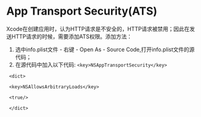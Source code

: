 # App Transport Security\(ATS\)

Xcode在创建应用时，认为HTTP请求是不安全的，HTTP请求被禁用；因此在发送HTTP请求的时候，需要添加ATS权限。添加方法：

1. 选中info.plist文件 - 右键 - Open As - Source Code,打开info.plist文件的源代码；
2. 在源代码中加入以下代码:
  `<key>NSAppTransportSecurity</key>`

  ` <dict>`

  ` <key>NSAllowsArbitraryLoads</key>`

  ` <true/>`

  ` </dict>`


